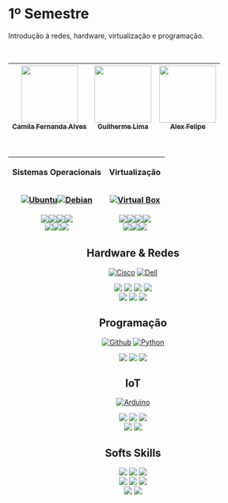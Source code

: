 # 1º Semestre
Introdução à redes, hardware, virtualização e programação.

<br>

| [<img loading="lazy" src="https://avatars.githubusercontent.com/u/37356058?v=4" width=115><br><sub>Camila Fernanda Alves</sub>](https://github.com/camilafernanda) |  [<img loading="lazy" src="https://avatars.githubusercontent.com/u/30351153?v=4" width=115><br><sub>Guilherme Lima</sub>](https://github.com/guilhermeonrails) |  [<img loading="lazy" src="https://avatars.githubusercontent.com/u/8989346?v=4" width=115><br><sub>Alex Felipe</sub>](https://github.com/alexfelipe) |
| :---: | :---: | :---: |

<br>

| <div style="width:100%"><p>Sistemas Operacionais</p><br>[![Ubuntu](https://www.vectorlogo.zone/logos/ubuntu/ubuntu-icon.svg?link=https://google.com)](https://google.com)[![Debian](https://www.vectorlogo.zone/logos/debian/debian-icon.svg?link=https://google.com)](https://google.com)<br><br>![](https://img.shields.io/badge/Instala%C3%A7%C3%A3o-E06661?logoColor=white&style=for-the-badge)![](https://img.shields.io/badge/Configuração-E06661?logoColor=white&style=for-the-badge)![](https://img.shields.io/badge/RAID-E06661?logoColor=white&style=for-the-badge)![](https://img.shields.io/badge/Conectividade-E06661?logoColor=white&style=for-the-badge)<br>![](https://img.shields.io/badge/Domínios-CA0100?logoColor=white&style=for-the-badge)![](https://img.shields.io/badge/Compartilhamento-CA0100?logoColor=white&style=for-the-badge)![](https://img.shields.io/badge/Backup-CA0100?logoColor=white&style=for-the-badge)</div> | <div style="width: 100%;"><p>Virtualização</p><br>[![Virtual Box](https://www.vectorlogo.zone/logos/virtualbox/virtualbox-icon.svg?link=https://google.com)](https://google.com)<br><br>![](https://img.shields.io/badge/Instala%C3%A7%C3%A3o-E06661?logoColor=white&style=for-the-badge)![](https://img.shields.io/badge/Configuração-E06661?logoColor=white&style=for-the-badge)![](https://img.shields.io/badge/RAID-E06661?logoColor=white&style=for-the-badge)![](https://img.shields.io/badge/Conectividade-E06661?logoColor=white&style=for-the-badge)<br>![](https://img.shields.io/badge/Domínios-CA0100?logoColor=white&style=for-the-badge)![](https://img.shields.io/badge/Compartilhamento-CA0100?logoColor=white&style=for-the-badge)![](https://img.shields.io/badge/Backup-CA0100?logoColor=white&style=for-the-badge)</div> |
| :------: | :------: |

<center>

## Hardware & Redes

[![Cisco](https://www.vectorlogo.zone/logos/cisco/cisco-ar21.svg?link=https://google.com)](https://google.com)
[![Dell](https://www.vectorlogo.zone/logos/dell/dell-icon.svg?link=https://google.com)](https://google.com)

![](https://img.shields.io/badge/Switching-6BA1EB?logoColor=black&style=for-the-badge)
![](https://img.shields.io/badge/WiFi-6BA1EB?logoColor=black&style=for-the-badge)
![](https://img.shields.io/badge/Infraestrutura-6BA1EB?logoColor=black&style=for-the-badge)
![](https://img.shields.io/badge/Cabeamento-6BA1EB?logoColor=black&style=for-the-badge)
<br>
![](https://img.shields.io/badge/Topologias-4671BC?logoColor=white&style=for-the-badge)
![](https://img.shields.io/badge/Modelos_OSI_&_TCP/IP-4671BC?logoColor=white&style=for-the-badge)
![](https://img.shields.io/badge/Server_físico-4671BC?logoColor=white&style=for-the-badge)

</center>

<center>

## Programação

[![Github](https://www.vectorlogo.zone/logos/github/github-tile.svg?link=https://google.com=150x150)](https://google.com)
[![Python](https://www.vectorlogo.zone/logos/python/python-icon.svg?link=https://google.com)](https://google.com)

![](https://img.shields.io/badge/Lógica_de_Programação-F3D485?logoColor=black&style=for-the-badge)
![](https://img.shields.io/badge/Funções-F3D485?logoColor=black&style=for-the-badge)
![](https://img.shields.io/badge/GitHub-F3D485?logoColor=black&style=for-the-badge)

</center>

<center>

## IoT

[![Arduino](https://www.vectorlogo.zone/logos/arduino/arduino-official.svg?link=https://google.com)](https://google.com)

![](https://img.shields.io/badge/Fundamentos-79A2AE?logoColor=black&style=for-the-badge)
![](https://img.shields.io/badge/Configuração-79A2AE?logoColor=black&style=for-the-badge)
![](https://img.shields.io/badge/Programação-79A2AE?logoColor=black&style=for-the-badge)
<br>
![](https://img.shields.io/badge/Bibliotecas-45818E?logoColor=white&style=for-the-badge)
![](https://img.shields.io/badge/Projetos_práticos-45818E?logoColor=white&style=for-the-badge)

</center>

<center>

## Softs Skills


![](https://img.shields.io/badge/Trabalho_em_equipe-C07A9E?logoColor=black&style=for-the-badge)
![](https://img.shields.io/badge/Técnicas_de_Apresentação-C07A9E?logoColor=black&style=for-the-badge)
![](https://img.shields.io/badge/Programação-C07A9E?logoColor=black&style=for-the-badge)
<br>
![](https://img.shields.io/badge/Email-A54E79?logoColor=white&style=for-the-badge)
![](https://img.shields.io/badge/LinkedIn-A54E79?logoColor=white&style=for-the-badge)
![](https://img.shields.io/badge/Currículo_profissional-A54E79?logoColor=white&style=for-the-badge)
<br>
![](https://img.shields.io/badge/Relatório_técnico-C17BA0?logoColor=black&style=for-the-badge)
![](https://img.shields.io/badge/Documentação-C17BA0?logoColor=black&style=for-the-badge)

</center>
